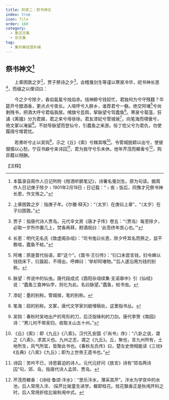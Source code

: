 ```yaml
---
title: 附录二：祭书神文
index: true
icon: file
order: 160
category:
  - 鲁迅文集
  - 杂文集
tag:  
  - 集外集拾遗补编
---
```


## 祭书神文[^①]

　　上章困敦之岁[^②]，贾子祭诗之夕[^③]，会稽戛剑生等谨以寒泉冷华，祀书神长恩[^④]，而缀之以俚词曰：

　　今之夕兮除夕，香焰氤氲兮烛焰赤。钱神醉兮钱奴忙，君独何为兮守残籍？华筵开兮腊酒香，更点点兮夜长。人喧呼兮入醉乡，谁荐君兮一觞。绝交阿堵[^⑤]兮尚剩残书，把酒大呼兮君临我居。缃旗兮芸舆，挈脉望兮驾蠹鱼[^⑥]。寒泉兮菊菹，狂诵《离骚》分为君娱，君之来兮毋徐徐。君友漆妃兮管城侯[^⑦]，向笔海而啸傲兮，倚文冢以淹留[^⑧]。不妨导脉望而登仙兮，引蠹鱼之来游。俗丁伧父兮为君仇，勿使履阈兮增君忧。

　　若弗听兮止以吴钩[^⑨]，示之《丘》《索》兮棘其喉[^⑩]。令管城脱颖以出兮，使彼惙惙以心愁。宁召书癖兮来诗囚[^⑾]，君为我守兮乐未休。他年芹茂而樨香兮[^⑿]，购异籍以相酬。

【注释】

[^①]:本篇录自周作人日记所附《柑酒听鹂笔记》，诗署名戛剑生。原为句读。据周作人日记庚子除夕﹙1901年2月18日﹚日记载：“﹙夜﹚饭后，同豫才兄祭书神长恩，作文侑之。”

[^②]:上章困敦之岁：指庚子年。《尔雅·释天》：“（太岁）在庚曰上章”，“（太岁）在子曰困敦。”

[^③]:贾子：指唐代诗人贾岛。元代辛文房《唐才子传》卷五：“（贾岛）每至除夕，必取一岁所作置几上，焚香再拜，酹酒祝曰：‘此吾终年苦心也。’”

[^④]:长恩：明代无名氏《致虚阁杂俎》：“司书鬼曰长恩，除夕呼其名而祭之，鼠不敢啮，蠹鱼不蛀。”

[^⑤]:阿堵：原是晋代俗语，即“这个”。《晋书·王衍传》：“衍口未尝言钱，妇令婢以钱绕床下，衍晨起，不得出，呼婢曰：‘举却阿堵物。’”后人遂沿用为钱的别称。

[^⑥]:脉望：传说中的仙虫。唐代段成式《酉阳杂俎续集·支诺皋中》引《仙经》说：“蠹鱼三食神仙字，则化为此。名曰脉望。”蠹鱼，蛀书虫。

[^⑦]:漆妃：墨的别称。管城侯，笔的别称。

[^⑧]:笔海：砚的别称。文冢，唐代文学家刘蜕埋稿处，这里指书丛。

[^⑨]:吴钩：春秋时吴地出产的弯形的刀，后泛指锋利的刀剑。唐代李贺《南园》诗：“男儿何不带吴钧，收取关山五十州。”

[^⑩]:《丘》《索》：即《九丘》《八索》。汉代孔安国《『尚书』序》：“八卦之说，谓之《八索》，求其义也。九州之志，谓之《九丘》。丘，聚也，言九州所有，土地所生，风气所宜，皆聚此书也。《春秋左氏传》曰，楚左史倚相能读《三坟》《五典》《八索》《九丘》；即为上世帝王遗书也。”

[^⑾]:诗囚：苦吟不已，诗思窘迫的诗人。元代元好问《放言》诗有“郊岛两诗囚”句，郊、岛，指唐代诗人孟郊、贾岛。

[^⑿]:芹茂而樨香：《诗经·鲁颂·泮水》：“思乐泮水，薄采其芹”。泮水为学宫中的水池，后人常用入泮、∶採芹比喻童生进学。樨即桂花。桂花飘香正是秋闱开科之时，后人常用折桂比喻秋闱中式。
